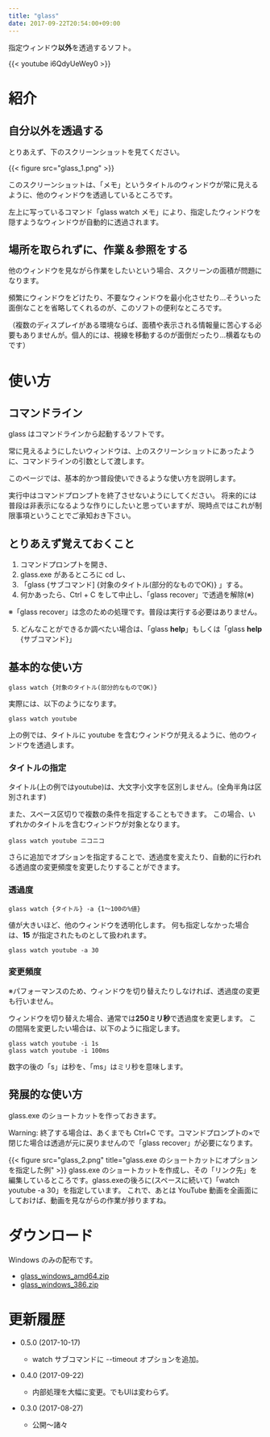 ```yaml
---
title: "glass"
date: 2017-09-22T20:54:00+09:00
---
```


指定ウィンドウ**以外**を透過するソフト。

<!--more-->

{{< youtube i6QdyUeWey0 >}}

# 紹介

## 自分以外を透過する

とりあえず、下のスクリーンショットを見てください。

{{< figure src="glass_1.png" >}}

このスクリーンショットは、「メモ」というタイトルのウィンドウが常に見えるように、他のウィンドウを透過しているところです。

左上に写っているコマンド「glass watch メモ」により、指定したウィンドウを隠すようなウィンドウが自動的に透過されます。

## 場所を取られずに、作業＆参照をする

他のウィンドウを見ながら作業をしたいという場合、スクリーンの面積が問題になります。

頻繁にウィンドウをどけたり、不要なウィンドウを最小化させたり…そういった面倒なことを省略してくれるのが、このソフトの便利なところです。

（複数のディスプレイがある環境ならば、面積や表示される情報量に苦心する必要もありませんが。個人的には、視線を移動するのが面倒だったり…横着なものです）

# 使い方

## コマンドライン

glass はコマンドラインから起動するソフトです。

常に見えるようにしたいウィンドウは、上のスクリーンショットにあったように、コマンドラインの引数として渡します。

このページでは、基本的かつ普段使いできるような使い方を説明します。

実行中はコマンドプロンプトを終了させないようにしてください。
将来的には普段は非表示になるような作りにしたいと思っていますが、現時点ではこれが制限事項ということでご承知おき下さい。

## とりあえず覚えておくこと

1. コマンドプロンプトを開き、
2. glass.exe があるところに cd し、
3. 「glass {サブコマンド] {対象のタイトル(部分的なものでOK)} 」する。
4. 何かあったら、Ctrl + C をして中止し、「glass recover」で透過を解除(※)

※「glass recover」は念のための処理です。普段は実行する必要はありません。

5. どんなことができるか調べたい場合は、「glass **help**」もしくは「glass **help** {サブコマンド}」

## 基本的な使い方

```
glass watch {対象のタイトル(部分的なものでOK)}
```

実際には、以下のようになります。

```
glass watch youtube
```

上の例では、タイトルに youtube を含むウィンドウが見えるように、他のウィンドウを透過します。

### タイトルの指定

タイトル(上の例ではyoutube)は、大文字小文字を区別しません。(全角半角は区別されます)

また、スペース区切りで複数の条件を指定することもできます。
この場合、いずれかのタイトルを含むウィンドウが対象となります。

```
glass watch youtube ニコニコ
```

さらに追加でオプションを指定することで、透過度を変えたり、自動的に行われる透過度の変更頻度を変更したりすることができます。

### 透過度

```
glass watch {タイトル} -a {1～100の%値}
```

値が大きいほど、他のウィンドウを透明化します。
何も指定しなかった場合は、**15** が指定されたものとして扱われます。

```
glass watch youtube -a 30
```

### 変更頻度

※パフォーマンスのため、ウィンドウを切り替えたりしなければ、透過度の変更も行いません。

ウィンドウを切り替えた場合、通常では**250ミリ秒**で透過度を変更します。
この間隔を変更したい場合は、以下のように指定します。

```
glass watch youtube -i 1s
glass watch youtube -i 100ms
```

数字の後の「s」は秒を、「ms」はミリ秒を意味します。

## 発展的な使い方

glass.exe のショートカットを作っておきます。

Warning: 終了する場合は、あくまでも Ctrl+C です。コマンドプロンプトの×で閉じた場合は透過が元に戻りませんので「glass recover」が必要になります。

{{< figure src="glass_2.png" title="glass.exe のショートカットにオプションを指定した例" >}}
glass.exe のショートカットを作成し、その「リンク先」を編集しているところです。glass.exeの後ろに(スペースに続いて)「watch youtube -a 30」を指定しています。
これで、あとは YouTube 動画を全画面にしておけば、動画を見ながらの作業が捗りますね。

# ダウンロード

Windows のみの配布です。

* [glass_windows_amd64.zip](https://github.com/ShuheiKubota/ShuheiKubota.github.io/releases/download/site/glass_windows_amd64.zip)
* [glass_windows_386.zip](https://github.com/ShuheiKubota/ShuheiKubota.github.io/releases/download/site/glass_windows_386.zip)

# 更新履歴

* 0.5.0 (2017-10-17)
    * watch サブコマンドに --timeout オプションを追加。

* 0.4.0 (2017-09-22)
    * 内部処理を大幅に変更。でもUIは変わらず。
    
* 0.3.0 (2017-08-27)
    * 公開～諸々
